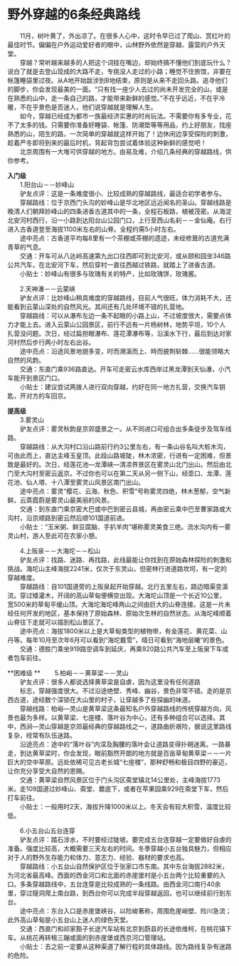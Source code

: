 # 野外穿越的6条经典路线  
  
&emsp;&emsp;11月，树叶黄了，外出凉了。在很多人心中，这时令早已过了爬山、赏红叶的最佳时节。偏偏在户外运动爱好者的眼中，山林野外依然是穿越、露营的户外天堂。   
&emsp;&emsp;穿越？常听越来越多的人把这个词挂在嘴边，却始终搞不懂他们到底玩什么？说白了就是去登山现成的大路不走，专挑没人走过的小路；睡觉不住旅馆，非要在帐篷睡袋里过夜。从A地开始跋涉到B地结束，原则是从来不走回头路。追寻他们的脚步，你会发现最美的一面。“只有找一座少人去过的尚未开发完全的山，或是在熟悉的山中，走一条自己的路，才能带来新鲜的感觉。”不在乎远近，不在乎冷暖，不在乎景色是否迷人，他们说穿越就是理解人生。   
&emsp;&emsp;如今，穿越已经成为都市一族最经济实惠的时尚玩法。不需要你有多专业，花不了太多的钱。只需要你准备好睡袋、帐篷、防潮垫等等用品，约上好朋友，找座熟悉的山，陌生的路，一次简单的穿越就这样开始了！边休闲边享受探险的刺激，趁着严冬即将到来的最后时机，背起背包尝试着体验这种新鲜的感觉吧！  
&emsp;&emsp;北京周围有一大堆可供穿越的地方。由易及难，介绍几条经典的穿越路线，供你参考。   
  
**入门级**  
&emsp;&emsp;1.阳台山－－妙峰山  
&emsp;&emsp;驴友点评：这是一条难度很小、比较成熟的穿越路线，最适合初学者参与。   
&emsp;&emsp;穿越路线：位于京西门头沟的妙峰山是华北地区远近闻名的圣山。穿越线路是晚清人们朝拜妙峰山的四条进香古道其中的一条，全程石板路，植被茂密。从海淀北安河村西行，沿一小路到达阳台山公园门口，上行至西山名刹－－金仙庵。右行进入古香道登至海拔1100米左右的山脊。全程约需5小时左右。   
&emsp;&emsp;途中亮点：古香道平均每8里有一个茶棚或茶棚的遗迹，未经修葺的古道充满青草的气息。   
&emsp;&emsp;交通：开车可从八达岭高速第九出口往西即可到北安河，或从颐和园坐346路公共汽车，在北安河下车，然后穿村一直往西越过铁路，就踏上了进香古道。   
&emsp;&emsp;小贴士：妙峰山有很多与玫瑰有关的特产，比如玫瑰饼，玫瑰酱。   
  
&emsp;&emsp;2.天神瀑－－云蒙峡  
&emsp;&emsp;驴友点评：比妙峰山稍具难度的穿越路线，目前人气很旺。体力消耗不大，还能看到云蒙山深处的自然风光。其间还有几处环境不错的扎营地。   
&emsp;&emsp;穿越路线：可以从瀑布左边一条不起眼的小路上山，不过坡度很大，需要点体力才能上去。进入云蒙山公园景区，前行不远有一片杨树林，地势平坦，10个人扎营没问题。次日，经过扁担眼瀑布、莲花潭瀑布等，沿溪水下行，最后到达对家河村然后步行两小时左右出谷。   
&emsp;&emsp;途中亮点：沿途风景地貌多变，时而溯溪而上、時而披荆斩棘……很能领略大自然的风韵。   
&emsp;&emsp;交通：东直门乘936路直达。开车可走密云水库西岸过黑龙潭到天仙瀑，小汽车能开到景区门口。   
&emsp;&emsp;小贴士：建议尝试两拨人进行双向穿越，约好在同一地方扎营，交换汽车钥匙，开对方的车回京。   
  
**提高级**  
&emsp;&emsp;3.雾灵山  
&emsp;&emsp;驴友点评：雾灵秋韵是京郊盛景之一。从不同进口可组合出多条徒步及驾车线路。   
&emsp;&emsp;穿越路线：从大沟村口沿山路前行约3公里左右，有一条山谷名叫大桩木沟，可由此而上，直达主峰玉皇顶。此段山路坡陡，林木浓密，行进有一定困难，但景致是最好的。次日，经莲花池—龙潭峡—清凉界景区在雾灵山北门出山。然后由北门至大沟村至密云返京。不过你也可以在第二天从另一侧下山，经壶口、龙潭、莲花池、仙人塔、十八潭至雾灵山风景区南门出山。   
&emsp;&emsp;途中亮点：雾灵“樱花、云海、秋色、积雪”号称雾灵四绝，林木葱郁，空气新鲜。云蒸霞蔚是雾灵山最美丽的风景。   
&emsp;&emsp;交通：到东直门乘京密大巴或中巴到密云县城，再由密云乘中巴至曹家路或大沟村，沿京顺路到密云然后顺101国道前进。   
&emsp;&emsp;小贴士：“玉米粥、鲜豆腐脑、手扒羊肉”堪称雾灵美食三绝。流水沟内有一雾灵山村，游人至此可在农家小憩。   
  
&emsp;&emsp;4.上阪泉－－大海坨－－松山  
&emsp;&emsp;驴友点评：找路、迷路、再找路，此线最能让你找到在原始森林探险的刺激和挑战。海坨山主峰海拔2241米，仅次于东灵山，但密林行进道路坎坷，有一定的穿越难度。   
&emsp;&emsp;穿越路线：自101国道旁的上阪泉起开始穿越。北行五里左右，路边暗渠变溪流。穿过矮灌木，开阔的高山草甸便横空出现。大海坨山顶是一个长近10公里，宽500米的草甸平缓山顶。大海坨海坨峰两山之间由巨大的山脊连接。这是一片未经任何开发的地区，基本保持了原始森林、原始次生林的自然状态。从海坨峰顺着山脊往下走就可以插到松山景区了。   
&emsp;&emsp;途中亮点：海拔1800米以上是大草甸类型的植物带，有金莲花、黄花菜、山丹等。每年10月至次年6月可以看到“海坨戴雪”，晴日可看到“海地层曦”的景色。   
&emsp;&emsp;交通：德胜门乘坐919路空调车到延庆，再乘920路公共汽车至上阪泉下车或者包车前往。   
  
**困难级 ** 
&emsp;&emsp;5.柏峪－－黄草梁－－灵山  
&emsp;&emsp;驴友点评：很多人都说选择黄草梁是自虐，因为这里没有任何道路  
&emsp;&emsp;标志，穿越强度很大。不过沿途绝壁、秀峰、幽谷，景色非常不错。走的是京西古道，途经数个深锁在大山里的村子，让穿越多了些探幽的味道。   
&emsp;&emsp;穿越线路：柏峪—灵山是黄草梁这条最知名户外穿越路线的传统穿越方向，风景也最为多样。以黄草梁、七座楼、落叶谷为中心，还有多种组合可以选择。其中，西涧—灵山穿越是京郊最经典的穿越路线之一，道路曲折艰险，据说这里路线复杂，经常有队伍迷路。   
&emsp;&emsp;沿途亮点：途中的“落叶谷”内深及胸腰的落叶会让道路变得扑朔迷离。一路暴走，到达黄草梁时，你会发现，眼前豁然开朗的地方就是百亩草甸黄草梁－－一片巨大的空中草原。远处依稀可见古老长城“七座楼”，那种舒畅和极目四野的豪迈，让你充分享受大自然的恩赐。   
&emsp;&emsp;交通：黄草梁自然风景区位于门头沟区斋堂镇北14公里处，主峰海拔1773米。走109国道过妙峰山、斋堂、爨底下，或者在苹果园乘929在斋堂下车，然后打车前往。   
&emsp;&emsp;小贴士：一般用时2天，海拔升降1000米以上。冬天会有较大积雪，温度比较低。   
  
&emsp;&emsp;6.小五台山五台连穿  
&emsp;&emsp;驴友点评：踏石涉水，不时要经过陡坡。要完成五台连穿越一定要做好自虐的准备。强度比较高，大概需要三天左右的时间。冬季穿越小五台独具魅力，但相应对于人的野外生存能力和体力、意志力、经验、器材的要求也高。   
&emsp;&emsp;穿越路线：小五台山自然保护区位于张家口市东南。其中东台海拔2882米，为河北省最高峰。西面的西金河口和北面的赤崖堡村是小五台两个比较重要的入口。多条穿越路线中，五台连穿是比较成熟的一条线路。由西金河口南行40余里，穿过隧洞爬上南台路，到西台你可以完成半段穿越返回，也可以继续前行到东台。   
&emsp;&emsp;途中亮点：东台入口是赤崖堡峡谷，以险峻著称，周围危崖峭壁、险川急流；此外高山草甸是小五台山上迷人的绿色天堂。   
&emsp;&emsp;交通：西直门和祁家豁子长途汽车站有北京到蔚县的长途依维柯，在桃花镇下车。从桃花再转租三蹦或面的到赤崖堡或西京河口管理站。   
&emsp;&emsp;小贴士：去之前一定要从这种渠道了解行程的具体路线。因为路线复杂有迷路的危险。